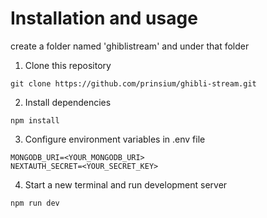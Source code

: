 # Installation and usage
create a folder named 'ghiblistream' and under that folder
1. Clone this repository
```
git clone https://github.com/prinsium/ghibli-stream.git
```
2. Install dependencies
```
npm install
```
3. Configure environment variables in .env file
```
MONGODB_URI=<YOUR_MONGODB_URI> 
NEXTAUTH_SECRET=<YOUR_SECRET_KEY>
```
4. Start a new terminal and run development server
```
npm run dev
```
